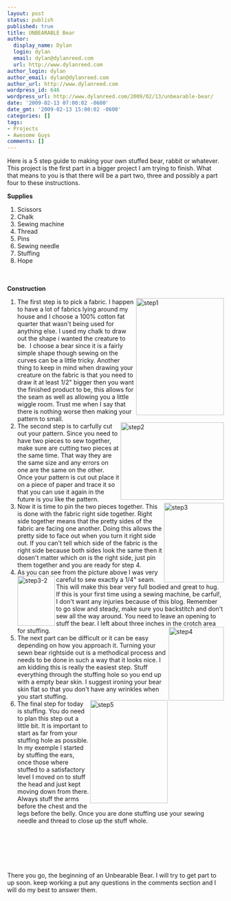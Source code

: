 ```yaml
---
layout: post
status: publish
published: true
title: UNBEARABLE Bear
author:
  display_name: Dylan
  login: dylan
  email: dylan@dylanreed.com
  url: http://www.dylanreed.com
author_login: dylan
author_email: dylan@dylanreed.com
author_url: http://www.dylanreed.com
wordpress_id: 646
wordpress_url: http://www.dylanreed.com/2009/02/13/unbearable-bear/
date: '2009-02-13 07:00:02 -0600'
date_gmt: '2009-02-13 15:00:02 -0600'
categories: []
tags:
- Projects
- Awesome Guys
comments: []
---
```

<p>Here is a 5 step guide to making your own stuffed bear, rabbit or whatever. This project is the first part in a bigger project I am trying to finish. What that means to you is that there will be a part two, three and possibly a part four to these instructions.</p>
<p><strong>Supplies</strong></p>
<ol>
<li>Scissors</li>
<li>Chalk</li>
<li>Sewing machine</li>
<li>Thread</li>
<li>Pins</li>
<li>Sewing needle</li>
<li>Stuffing</li>
<li>Hope</li><br />
</ol><br />
<strong>Construction</strong></p>
<ol>
<li><a href="http://www.dylanreed.com/wp-content/uploads/2009/02/step1.jpg"><img src="http://www.dylanreed.com/wp-content/uploads/2009/02/step1-thumb.jpg" alt="step1" width="204" height="272" align="right" /></a>The first step is to pick a fabric. I happen to have a lot of fabrics lying around my house and I choose a 100% cotton fat quarter that wasn't being used for anything else. I used my chalk to draw out the shape i wanted the creature to be.&nbsp; I choose a bear since it is a fairly simple shape though sewing on the curves can be a little tricky. Another thing to keep in mind when drawing your creature on the fabric is that you need to draw it at least 1/2" bigger then you want the finished product to be, this allows for the seam as well as allowing you a little wiggle room. Trust me when I say that there is nothing worse then making your pattern to small.</li>
<li><a href="http://www.dylanreed.com/wp-content/uploads/2009/02/step2.jpg"><img src="http://www.dylanreed.com/wp-content/uploads/2009/02/step2-thumb.jpg" alt="step2" width="240" height="180" align="right" /></a>The second step is to carfully cut out your pattern. Since you need to have two pieces to sew together, make sure are cutting two pieces at the same time. That way they are the same size and any errors on one are the same on the other. Once your pattern is cut out place it on a piece of paper and trace it so that you can use it again in the future is you like the pattern.&nbsp;</li>
<li><a href="http://www.dylanreed.com/wp-content/uploads/2009/02/step3.jpg"><img src="http://www.dylanreed.com/wp-content/uploads/2009/02/step3-thumb.jpg" alt="step3" width="139" height="185" align="right" /></a>Now it is time to pin the two pieces together. This is done with the fabric right side together. Right side together means that the pretty sides of the fabric are facing one another. Doing this allows the pretty side to face out when you turn it right side out. If you can't tell which side of the fabric is the right side because both sides look the same then it dosen't matter which on is the right side, just pin them together and you are ready for step 4.</li>
<li> As you can see from the picture above I was very careful to sew exactly a 1/4" <a href="http://www.dylanreed.com/wp-content/uploads/2009/02/step3-2.jpg"><img src="http://www.dylanreed.com/wp-content/uploads/2009/02/step3-2-thumb.jpg" alt="step3-2" width="87" height="116" align="left" /></a>seam. This will make this bear very full bodied and great to hug. If this is your first time using a sewing machine, be carful!, I don't want any injuries because of this blog. Remember to go slow and steady, make sure you backstitch and don't sew all the way around. You need to leave an opening to stuff the bear. I left about three inches in the crotch area for stuffing.<a href="http://www.dylanreed.com/wp-content/uploads/2009/02/step4.jpg"><img src="http://www.dylanreed.com/wp-content/uploads/2009/02/step4-thumb.jpg" alt="step4" width="128" height="171" align="right" /></a></li>
<li> The next part can be difficult or it can be easy depending on how you approach it. Turning your sewn bear rightside out is a methodical process and needs to be done in such a way that it looks nice. I am kidding this is really the easiest step. Stuff everything through the stuffing hole so you end up with a empty bear skin. I suggest ironing your bear skin flat so that you don't have any wrinkles when you start stuffing.</li>
<li><a href="http://www.dylanreed.com/wp-content/uploads/2009/02/step5.jpg"><img src="http://www.dylanreed.com/wp-content/uploads/2009/02/step5-thumb.jpg" alt="step5" width="180" height="240" align="right" /></a>The final step for today is stuffing. You do need to plan this step out a little bit. It is important to start as far from your stuffing hole as possible. In my exemple I started by stuffing the ears, once those where stuffed to a satisfactory level I moved on to stuff the head and just kept moving down from there. Always stuff the arms before the chest and the legs before the belly. Once you are done stuffing use your sewing needle and thread to close up the stuff whole.</li><br />
</ol><br />
&nbsp;</p>
<p>&nbsp;</p>
<p>There you go, the beginning of an Unbearable Bear. I will try to get part to up soon. keep working a put any questions in the comments section and I will do my best to answer them.</p>
